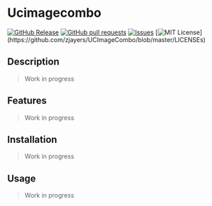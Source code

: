 # Ucimagecombo
[![GitHub Release](https://img.shields.io/github/release/zjayers/UCImageCombo.svg?style=flat)]()
[![GitHub pull requests](https://img.shields.io/github/issues-pr/zjayers/UCImageCombo.svg?style=flat)]()
[![Issues](https://img.shields.io/github/issues-raw/zjayers/UCImageCombo.svg?maxAge=25000)](https://github.com/zjayers/UCImageCombo/issues)
[![MIT License](https://img.shields.io/apm/l/atomic-ui.svg?)](https://github.com/zjayers/UCImageCombo/blob/master/LICENSEs)

## Description

> Work in progress

## Features

> Work in progress

## Installation

> Work in progress

## Usage

> Work in progress